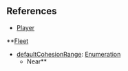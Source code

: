 ## References
  * [Player](RebellionPlayer.md)

**[Fleet](RebellionFleet.md)
  * [defaultCohesionRange](RebelliondefaultCohesionRange.md): [Enumeration](Enumeration.md)
    * Near**

